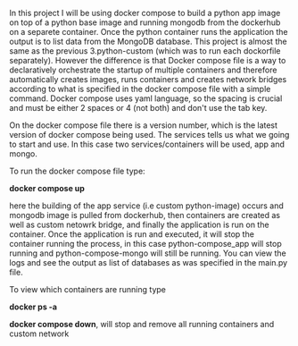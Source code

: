 In this project I will be using docker compose to build a python app image on top of a python base image and running mongodb from the dockerhub on a separete container. Once the python container runs the application the output is to list data from the MongoDB database. This project is almost the same as the previous 3.python-custom (which was to run each dockorfile separately). However the difference is that Docker compose file is a way to declaratively orchestrate the startup of multiple containers and therefore automatically creates images, runs containers and creates network bridges according to what is specified in the docker compose file with a simple command. Docker compose uses yaml language, so the spacing is crucial and must be either 2 spaces or 4 (not both) and don't use the tab key.

On the docker compose file there is a version number, which is the latest version of docker compose being used. The services tells us what we going to start and use. In this case two services/containers will be used, app and mongo. 


To run the docker compose file type:

**docker compose up**

here the building of the app service (i.e custom python-image) occurs and mongodb image is pulled from dockerhub, then containers are created as well as custom netowrk bridge, and finally the application is run on the container. Once the application is run and executed, it will stop the container running the process, in this case python-compose_app will stop running and python-compose-mongo will still be running. You can view the logs and see the output as list of databases as was specified in the main.py file.

To view which containers are running type

**docker ps -a**

**docker compose down**, will stop and remove all running containers and custom network
